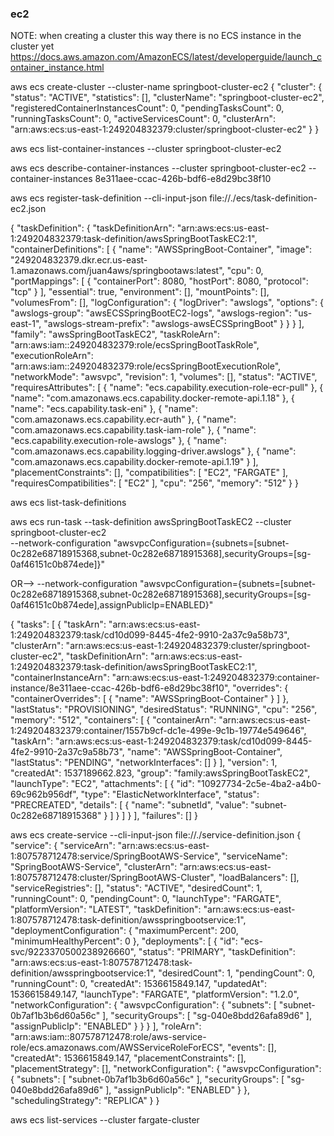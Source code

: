 
### ec2

NOTE: when creating a cluster this way there is no ECS instance in the cluster yet
https://docs.aws.amazon.com/AmazonECS/latest/developerguide/launch_container_instance.html

aws ecs create-cluster --cluster-name springboot-cluster-ec2
{
    "cluster": {
        "status": "ACTIVE", 
        "statistics": [], 
        "clusterName": "springboot-cluster-ec2", 
        "registeredContainerInstancesCount": 0, 
        "pendingTasksCount": 0, 
        "runningTasksCount": 0, 
        "activeServicesCount": 0, 
        "clusterArn": "arn:aws:ecs:us-east-1:249204832379:cluster/springboot-cluster-ec2"
    }
}

aws ecs list-container-instances --cluster springboot-cluster-ec2

aws ecs describe-container-instances --cluster springboot-cluster-ec2 --container-instances 8e311aee-ccac-426b-bdf6-e8d29bc38f10


aws ecs register-task-definition --cli-input-json file://./ecs/task-definition-ec2.json

{
    "taskDefinition": {
        "taskDefinitionArn": "arn:aws:ecs:us-east-1:249204832379:task-definition/awsSpringBootTaskEC2:1",
        "containerDefinitions": [
            {
                "name": "AWSSpringBoot-Container",
                "image": "249204832379.dkr.ecr.us-east-1.amazonaws.com/juan4aws/springbootaws:latest",
                "cpu": 0,
                "portMappings": [
                    {
                        "containerPort": 8080,
                        "hostPort": 8080,
                        "protocol": "tcp"
                    }
                ],
                "essential": true,
                "environment": [],
                "mountPoints": [],
                "volumesFrom": [],
                "logConfiguration": {
                    "logDriver": "awslogs",
                    "options": {
                        "awslogs-group": "awsECSSpringBootEC2-logs",
                        "awslogs-region": "us-east-1",
                        "awslogs-stream-prefix": "awslogs-awsECSSpringBoot"
                    }
                }
            }
        ],
        "family": "awsSpringBootTaskEC2",
        "taskRoleArn": "arn:aws:iam::249204832379:role/ecsSpringBootTaskRole",
        "executionRoleArn": "arn:aws:iam::249204832379:role/ecsSpringBootExecutionRole",
        "networkMode": "awsvpc",
        "revision": 1,
        "volumes": [],
        "status": "ACTIVE",
        "requiresAttributes": [
            {
                "name": "ecs.capability.execution-role-ecr-pull"
            },
            {
                "name": "com.amazonaws.ecs.capability.docker-remote-api.1.18"
            },
            {
                "name": "ecs.capability.task-eni"
            },
            {
                "name": "com.amazonaws.ecs.capability.ecr-auth"
            },
            {
                "name": "com.amazonaws.ecs.capability.task-iam-role"
            },
            {
                "name": "ecs.capability.execution-role-awslogs"
            },
            {
                "name": "com.amazonaws.ecs.capability.logging-driver.awslogs"
            },
            {
                "name": "com.amazonaws.ecs.capability.docker-remote-api.1.19"
            }
        ],
        "placementConstraints": [],
        "compatibilities": [
            "EC2",
            "FARGATE"
        ],
        "requiresCompatibilities": [
            "EC2"
        ],
        "cpu": "256",
        "memory": "512"
    }
}



aws ecs list-task-definitions


aws ecs run-task --task-definition awsSpringBootTaskEC2 --cluster springboot-cluster-ec2 \
  --network-configuration "awsvpcConfiguration={subnets=[subnet-0c282e68718915368,subnet-0c282e68718915368],securityGroups=[sg-0af46151c0b874ede]}"
  
OR-->  --network-configuration "awsvpcConfiguration={subnets=[subnet-0c282e68718915368,subnet-0c282e68718915368],securityGroups=[sg-0af46151c0b874ede],assignPublicIp=ENABLED}"

{
    "tasks": [
        {
            "taskArn": "arn:aws:ecs:us-east-1:249204832379:task/cd10d099-8445-4fe2-9910-2a37c9a58b73",
            "clusterArn": "arn:aws:ecs:us-east-1:249204832379:cluster/springboot-cluster-ec2",
            "taskDefinitionArn": "arn:aws:ecs:us-east-1:249204832379:task-definition/awsSpringBootTaskEC2:1",
            "containerInstanceArn": "arn:aws:ecs:us-east-1:249204832379:container-instance/8e311aee-ccac-426b-bdf6-e8d29bc38f10",
            "overrides": {
                "containerOverrides": [
                    {
                        "name": "AWSSpringBoot-Container"
                    }
                ]
            },
            "lastStatus": "PROVISIONING",
            "desiredStatus": "RUNNING",
            "cpu": "256",
            "memory": "512",
            "containers": [
                {
                    "containerArn": "arn:aws:ecs:us-east-1:249204832379:container/1557b9cf-dc1e-499e-9c1b-19774e549646",
                    "taskArn": "arn:aws:ecs:us-east-1:249204832379:task/cd10d099-8445-4fe2-9910-2a37c9a58b73",
                    "name": "AWSSpringBoot-Container",
                    "lastStatus": "PENDING",
                    "networkInterfaces": []
                }
            ],
            "version": 1,
            "createdAt": 1537189662.823,
            "group": "family:awsSpringBootTaskEC2",
            "launchType": "EC2",
            "attachments": [
                {
                    "id": "10927734-2c5e-4ba2-a4b0-69c962b956df",
                    "type": "ElasticNetworkInterface",
                    "status": "PRECREATED",
                    "details": [
                        {
                            "name": "subnetId",
                            "value": "subnet-0c282e68718915368"
                        }
                    ]
                }
            ]
        }
    ],
    "failures": []
}





aws ecs create-service --cli-input-json file://./service-definition.json
{
    "service": {
        "serviceArn": "arn:aws:ecs:us-east-1:807578712478:service/SpringBootAWS-Service",
        "serviceName": "SpringBootAWS-Service",
        "clusterArn": "arn:aws:ecs:us-east-1:807578712478:cluster/SpringBootAWS-Cluster",
        "loadBalancers": [],
        "serviceRegistries": [],
        "status": "ACTIVE",
        "desiredCount": 1,
        "runningCount": 0,
        "pendingCount": 0,
        "launchType": "FARGATE",
        "platformVersion": "LATEST",
        "taskDefinition": "arn:aws:ecs:us-east-1:807578712478:task-definition/awsspringbootservice:1",
        "deploymentConfiguration": {
            "maximumPercent": 200,
            "minimumHealthyPercent": 0
        },
        "deployments": [
            {
                "id": "ecs-svc/9223370500238926660",
                "status": "PRIMARY",
                "taskDefinition": "arn:aws:ecs:us-east-1:807578712478:task-definition/awsspringbootservice:1",
                "desiredCount": 1,
                "pendingCount": 0,
                "runningCount": 0,
                "createdAt": 1536615849.147,
                "updatedAt": 1536615849.147,
                "launchType": "FARGATE",
                "platformVersion": "1.2.0",
                "networkConfiguration": {
                    "awsvpcConfiguration": {
                        "subnets": [
                            "subnet-0b7af1b3b6d60a56c"
                        ],
                        "securityGroups": [
                            "sg-040e8bdd26afa89d6"
                        ],
                        "assignPublicIp": "ENABLED"
                    }
                }
            }
        ],
        "roleArn": "arn:aws:iam::807578712478:role/aws-service-role/ecs.amazonaws.com/AWSServiceRoleForECS",
        "events": [],
        "createdAt": 1536615849.147,
        "placementConstraints": [],
        "placementStrategy": [],
        "networkConfiguration": {
            "awsvpcConfiguration": {
                "subnets": [
                    "subnet-0b7af1b3b6d60a56c"
                ],
                "securityGroups": [
                    "sg-040e8bdd26afa89d6"
                ],
                "assignPublicIp": "ENABLED"
            }
        },
        "schedulingStrategy": "REPLICA"
    }
}

aws ecs list-services --cluster fargate-cluster